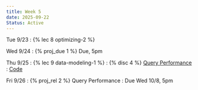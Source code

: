 ```yaml
---
title: Week 5
date: 2025-09-22
Status: Active
---
```


Tue 9/23
: {% lec 8 optimizing-2 %}

Wed 9/24
: {% proj_due 1 %} Due, 5pm

Thu 9/25
: {% lec 9 data-modeling-1 %}
: {% disc 4 %} [Query Performance](https://drive.google.com/file/d/10s7KVZ19hF37bapLFy4Brdxzcph4si-D/view?usp=sharing)
  : [Code](http://data101.datahub.berkeley.edu/hub/user-redirect/git-pull?repo=https%3A%2F%2Fgithub.com%2Fcal-data-eng%2Ffa25-materials&urlpath=tree%2Ffa25-materials%2Fdisc%2Fdisc04%2Fdisc04.ipynb&branch=main)

Fri 9/26
: {% proj_rel 2 %} Query Performance
  : Due Wed 10/8, 5pm
